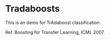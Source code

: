 # Tradaboosts

This is an demo for TrAdaboost classification.

Ref. Boosting for Transfer Learning, ICML 2007.
